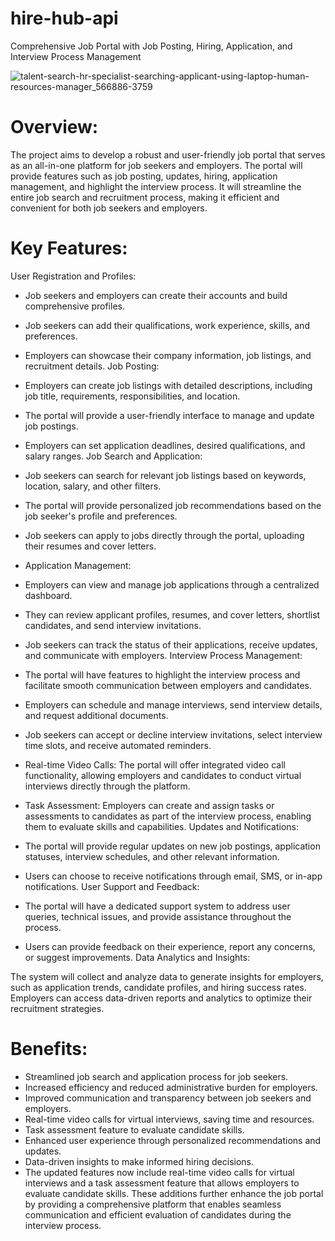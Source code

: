 # hire-hub-api
 Comprehensive Job Portal with Job Posting, Hiring, Application, and Interview Process Management
 
![talent-search-hr-specialist-searching-applicant-using-laptop-human-resources-manager_566886-3759](https://github.com/Aplet-Technologies/hire-hub-api/assets/56709898/d268e59d-3329-4f6e-a20a-c3a557bdfc3c)

# Overview:
The project aims to develop a robust and user-friendly job portal that serves as an all-in-one platform for job seekers and employers. The portal will provide features such as job posting, updates, hiring, application management, and highlight the interview process. It will streamline the entire job search and recruitment process, making it efficient and convenient for both job seekers and employers.

# Key Features:
User Registration and Profiles:

- Job seekers and employers can create their accounts and build comprehensive profiles.
- Job seekers can add their qualifications, work experience, skills, and preferences.
- Employers can showcase their company information, job listings, and recruitment details. 
  Job Posting:

- Employers can create job listings with detailed descriptions, including job title, requirements, responsibilities, and location.
- The portal will provide a user-friendly interface to manage and update job postings.
- Employers can set application deadlines, desired qualifications, and salary ranges.
  Job Search and Application:

- Job seekers can search for relevant job listings based on keywords, location, salary, and other filters.
- The portal will provide personalized job recommendations based on the job seeker's profile and preferences.
- Job seekers can apply to jobs directly through the portal, uploading their resumes and cover letters.
- Application Management:

- Employers can view and manage job applications through a centralized dashboard.
- They can review applicant profiles, resumes, and cover letters, shortlist candidates, and send interview invitations.
- Job seekers can track the status of their applications, receive updates, and communicate with employers.
  Interview Process Management:

- The portal will have features to highlight the interview process and facilitate smooth communication between employers and candidates.
- Employers can schedule and manage interviews, send interview details, and request additional documents.
- Job seekers can accept or decline interview invitations, select interview time slots, and receive automated reminders.
- Real-time Video Calls: The portal will offer integrated video call functionality, allowing employers and candidates to conduct 
  virtual interviews directly through the platform.
- Task Assessment: Employers can create and assign tasks or assessments to candidates as part of the interview process, enabling them 
  to evaluate skills and capabilities.
  Updates and Notifications:

- The portal will provide regular updates on new job postings, application statuses, interview schedules, and other relevant 
  information.
- Users can choose to receive notifications through email, SMS, or in-app notifications.
  User Support and Feedback:

- The portal will have a dedicated support system to address user queries, technical issues, and provide assistance throughout the 
  process.
- Users can provide feedback on their experience, report any concerns, or suggest improvements.
  Data Analytics and Insights:

The system will collect and analyze data to generate insights for employers, such as application trends, candidate profiles, and hiring success rates.
Employers can access data-driven reports and analytics to optimize their recruitment strategies.

# Benefits:
- Streamlined job search and application process for job seekers.
- Increased efficiency and reduced administrative burden for employers.
- Improved communication and transparency between job seekers and employers.
- Real-time video calls for virtual interviews, saving time and resources.
- Task assessment feature to evaluate candidate skills.
- Enhanced user experience through personalized recommendations and updates.
- Data-driven insights to make informed hiring decisions.
- The updated features now include real-time video calls for virtual interviews and a task assessment feature that allows employers to  evaluate candidate skills. These additions further enhance the job portal by providing a comprehensive platform that enables seamless communication and efficient evaluation of candidates during the interview process.
